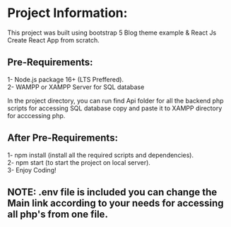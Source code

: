 # Project Information:

This project was built using bootstrap 5 Blog theme example & React Js Create React App from scratch.

## Pre-Requirements:

1- Node.js package 16+ (LTS Preffered).\
2- WAMPP or XAMPP Server for SQL database

In the project directory, you can run find Api folder for all the backend php scripts for accessing SQL database copy and paste it to XAMPP directory for acccessing php.

## After Pre-Requirements:

1- npm install (install all the required scripts and dependencies).\
2- npm start (to start the project on local server).\
3- Enjoy Coding!

## NOTE: .env file is included you can change the Main link according to your needs for accessing all php's from one file.
